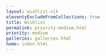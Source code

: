 ```yaml
---
layout: wishlist.njk
eleventyExcludeFromCollections: true
title: Wishlist
permalink: priority-medium.html
priority: medium
galleries: galleries.html
home: index.html
---
```

